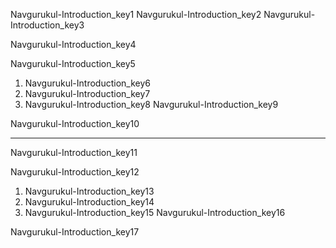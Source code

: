 Navgurukul-Introduction_key1
Navgurukul-Introduction_key2
Navgurukul-Introduction_key3


Navgurukul-Introduction_key4


Navgurukul-Introduction_key5


1) Navgurukul-Introduction_key6
2) Navgurukul-Introduction_key7
3) Navgurukul-Introduction_key8
Navgurukul-Introduction_key9

 
Navgurukul-Introduction_key10

 
------------------------------------------------------------------------------------------

Navgurukul-Introduction_key11


Navgurukul-Introduction_key12


1. Navgurukul-Introduction_key13
2. Navgurukul-Introduction_key14
3. Navgurukul-Introduction_key15
Navgurukul-Introduction_key16


Navgurukul-Introduction_key17
